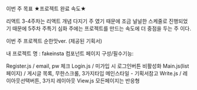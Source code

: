 이번 주 목표 ★프로젝트 완료 속도★ 

리액트 3-4주차는 리액트 개념 다지기 주 였기 때문에 조금 널널한 스케줄로 진행되었기 때문에 5주차 주특기 심화 주에는 프로젝트를 만드는 속도에 더 중점을 두는 주 이다. 


이번 주 프로젝트 
순한맛ver. (제공된 기획서) 



내 프로젝트 명 : fakeinsta 
컴포넌트 페이지 구성/필수기능: 


Register.js / email, pw 체크 
Login.js / 미가입 시 로그인버튼 비활성화 
Main.js(list페이지) / 게시글 목록, 무한스크롤, 3가지타입 메인스타일 - 기획서참고 
Write.js / 레이아웃선택버튼, 3가지 레이아웃 
View.js 
모든페이지는 반응형 

